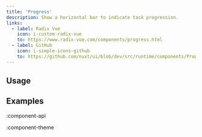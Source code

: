 ```yaml
---
title: 'Progress'
description: Show a horizontal bar to indicate task progression.
links:
  - label: Radix Vue
    icon: i-custom-radix-vue
    to: https://www.radix-vue.com/components/progress.html
  - label: GitHub
    icon: i-simple-icons-github
    to: https://github.com/nuxt/ui/blob/dev/src/runtime/components/Progress.vue
---
```


## Usage

## Examples

:component-api

:component-theme
